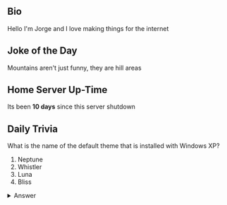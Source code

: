 ## Bio

Hello I'm Jorge and I love making things for the internet

## Joke of the Day

Mountains aren't just funny, they are hill areas

## Home Server Up-Time

Its been **10 days** since this server shutdown


## Daily Trivia

What is the name of the default theme that is installed with Windows XP?
 1. Neptune
 2. Whistler
 3. Luna
 4. Bliss

<details>
  <summary>Answer</summary>
  Luna
</details>
